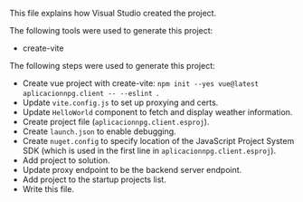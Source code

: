 This file explains how Visual Studio created the project.

The following tools were used to generate this project:
- create-vite

The following steps were used to generate this project:
- Create vue project with create-vite: `npm init --yes vue@latest aplicacionnpg.client -- --eslint `.
- Update `vite.config.js` to set up proxying and certs.
- Update `HelloWorld` component to fetch and display weather information.
- Create project file (`aplicacionnpg.client.esproj`).
- Create `launch.json` to enable debugging.
- Create `nuget.config` to specify location of the JavaScript Project System SDK (which is used in the first line in `aplicacionnpg.client.esproj`).
- Add project to solution.
- Update proxy endpoint to be the backend server endpoint.
- Add project to the startup projects list.
- Write this file.
